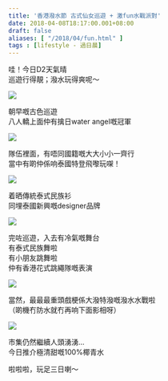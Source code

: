 ```yaml
---
title: '香港潑水節 古式仙女巡遊 + 激fun水戰派對'
date: 2018-04-08T18:17:00.001+08:00
draft: false
aliases: [ "/2018/04/fun.html" ]
tags : [lifestyle - 過日晨]
---
```


哇！今日D2天氣晴  
巡遊行得靚；潑水玩得爽呢～  

[![](https://4.bp.blogspot.com/-QxMU1t5DjBU/WsnradKX-FI/AAAAAAAAAS0/xbX0qFgRKGg6r2WensJG4GCP1gUbaluNwCLcBGAs/s640/DSC_0154.JPG)](https://4.bp.blogspot.com/-QxMU1t5DjBU/WsnradKX-FI/AAAAAAAAAS0/xbX0qFgRKGg6r2WensJG4GCP1gUbaluNwCLcBGAs/s1600/DSC_0154.JPG)

朝早嘅古色巡遊  
八人轎上面仲有擒日water angel嘅冠軍  

[![](https://3.bp.blogspot.com/-Xye1ZViTXAc/WsnroxNQEyI/AAAAAAAAAS4/p7IbVEeu-dYTBNe7NpmucJpKouJjApLWwCLcBGAs/s640/DSC_0157.JPG)](https://3.bp.blogspot.com/-Xye1ZViTXAc/WsnroxNQEyI/AAAAAAAAAS4/p7IbVEeu-dYTBNe7NpmucJpKouJjApLWwCLcBGAs/s1600/DSC_0157.JPG)

隊伍裡面，有唔同國籍嘅大大小小一齊行  
當中有啲仲係响泰國特登飛嚟玩㗎！  

[![](https://3.bp.blogspot.com/-sdv1_7htFhY/WsnrySJlh3I/AAAAAAAAAS8/yi0SV81LXmUwPM8OyjqeejaN6QB7APZWACLcBGAs/s640/DSC_0156.JPG)](https://3.bp.blogspot.com/-sdv1_7htFhY/WsnrySJlh3I/AAAAAAAAAS8/yi0SV81LXmUwPM8OyjqeejaN6QB7APZWACLcBGAs/s1600/DSC_0156.JPG)

着晒傳統泰式民族衫  
同埋泰國新興嘅designer品牌  

[![](https://3.bp.blogspot.com/-AXD385L95cU/Wsnr7UJBCOI/AAAAAAAAATE/UVogjSRkNVoKAlMKUs5lpyqEZF8iOXJ4ACLcBGAs/s640/DSC_0162.JPG)](https://3.bp.blogspot.com/-AXD385L95cU/Wsnr7UJBCOI/AAAAAAAAATE/UVogjSRkNVoKAlMKUs5lpyqEZF8iOXJ4ACLcBGAs/s1600/DSC_0162.JPG)

完咗巡遊，入去有冷氣嘅舞台  
有泰式民族舞啦  
有小朋友跳舞啦  
仲有香港花式跳繩隊嘅表演  

[![](https://3.bp.blogspot.com/--XTXqOghHv0/WsnsC9vXWhI/AAAAAAAAATI/wPrpoIYYLm0_J3GLfdAdWY68dCAV23IiwCLcBGAs/s640/20180408_174314.jpg)](https://3.bp.blogspot.com/--XTXqOghHv0/WsnsC9vXWhI/AAAAAAAAATI/wPrpoIYYLm0_J3GLfdAdWY68dCAV23IiwCLcBGAs/s1600/20180408_174314.jpg)

當然，最最最重頭戲梗係大潑特潑嘅潑水水戰啦  
（啲機冇防水就冇再响下面影相呀）  

[![](https://2.bp.blogspot.com/-JvpnWaSFGAI/WsnsK9N9z4I/AAAAAAAAATQ/nYlvFJ0fvooZfDh4NCbxeUz7A949XrcxwCLcBGAs/s640/DSC_0163.JPG)](https://2.bp.blogspot.com/-JvpnWaSFGAI/WsnsK9N9z4I/AAAAAAAAATQ/nYlvFJ0fvooZfDh4NCbxeUz7A949XrcxwCLcBGAs/s1600/DSC_0163.JPG)

市集仍然繼續人頭湧湧…  
今日推介極清甜嘅100%椰青水  
  
啦啦啦，玩足三日喇～
